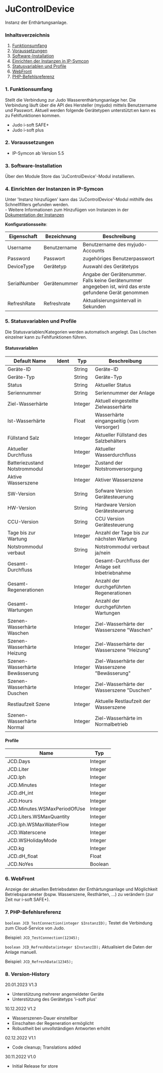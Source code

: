 # JuControlDevice
Instanz der Enthärtungsanlage.

### Inhaltsverzeichnis

1. [Funktionsumfang](#1-funktionsumfang)
2. [Voraussetzungen](#2-voraussetzungen)
3. [Software-Installation](#3-software-installation)
4. [Einrichten der Instanzen in IP-Symcon](#4-einrichten-der-instanzen-in-ip-symcon)
5. [Statusvariablen und Profile](#5-statusvariablen-und-profile)
6. [WebFront](#6-webfront)
7. [PHP-Befehlsreferenz](#7-php-befehlsreferenz)

### 1. Funktionsumfang

Stellt die Verbindung zur Judo Wasserenthärtungsanlage her. Die Verbindung läuft über die API des Hersteller (myjudo) mittels Benutzername und Passwort. Aktuell werden folgende Gerätetypen unterstützt:en kann es zu Fehlfunktionen kommen.
* Judo i-soft SAFE+
* Judo i-soft plus

### 2. Voraussetzungen

- IP-Symcon ab Version 5.5

### 3. Software-Installation

Über den Module Store das 'JuControlDevice'-Modul installieren.

### 4. Einrichten der Instanzen in IP-Symcon

 Unter 'Instanz hinzufügen' kann das 'JuControlDevice'-Modul mithilfe des Schnellfilters gefunden werden.  
	- Weitere Informationen zum Hinzufügen von Instanzen in der [Dokumentation der Instanzen](https://www.symcon.de/service/dokumentation/konzepte/instanzen/#Instanz_hinzufügen)

__Konfigurationsseite__:

| Eigenschaft            | Bezeichnung     		    | Beschreibung                                                                                             |
|------------------------|-----------------------|----------------------------------------------------------------------------------------------------------|
| Username               | Benutzername        	 | Benutzername des myjudo-Accounts                                                                         |
| Password               | Passwort      		      | zugehöriges Benutzerpasswort                                                                             |
| DeviceType             | Gerätetyp		           | Auswahl des Gerätetyps                                                                                   |
| SerialNumber | Gerätenummer		     | Angabe der Gerätenummer. Falls keine Gerätenummer angegeben ist, wird das erste gefundene Gerät genommen |
| RefreshRate            | Refreshrate		         | Aktualisierungsintervall in Sekunden                                                                     |

### 5. Statusvariablen und Profile

Die Statusvariablen/Kategorien werden automatisch angelegt. Das Löschen einzelner kann zu Fehlfunktionen führen.

#### Statusvariablen

| Default Name		                 | Ident | Typ     	 | Beschreibung                    |
|--------------------------------|-------|-----------|---------------------------------|
| Geräte-ID		                    |       | String	   | Geräte-ID |
| Geräte-Typ		                   |       | String	   | Geräte-Typ |
| Status			                      |       | String	   | Aktueller Status |
| Seriennummer		                 |       | String	   | Seriennummer der Anlage |
| Ziel-Wasserhärte	              |       | Integer	  | Aktuell eingestellte Zielwasserhärte |
| Ist-Wasserhärte	               |       | Float		   | Wasserhärte eingangseitig (vom Versorger) |
| Füllstand Salz	                |       | Integer	  | Aktueller Füllstand des Salzbehälters |
| Aktueller Durchfluss           |       | Integer	  | Aktueller Wasserdurchfluss |
| Batteriezustand Notstrommodul  |       | Integer	  | Zustand der Notstromversorgung |
| Aktive Wasserszene	            |       | Integer	  | Aktiver Wasserszene |
| SW-Version			                  |       | String	   | Sofware Version Gerätesteuerung |
| HW-Version			                  |       | String	   | Hardware Version Gerätesteuerung |
| CCU-Version			                 |       | String	   | CCU Version Gerätesteuerung |
| Tage bis zur Wartung	          |       | Integer	  | Anzahl der Tage bis zur nächsten Wartung |
| Notstrommodul verbaut          |       | String	   | Notstrommodul verbaut ja/nein |
| Gesamt-Durchfluss	             |       | Integer	  | Gesamt-Durchfluss der Anlage seit Inbetriebnahme |
| Gesamt-Regenerationen          |       | Integer	  | Anzahl der durchgeführten Regenerationen |
| Gesamt-Wartungen		             |       | Integer	  | Anzahl der durchgeführten Wartungen |
| Szenen-Wasserhärte Waschen     |       | Integer	  | Ziel-Wasserhärte der Wasserszene "Waschen" |
| Szenen-Wasserhärte Heizung     |       | Integer	  | Ziel-Wasserhärte der Wasserszene "Heizung" |
| Szenen-Wasserhärte Bewässerung |       | Integer	  | Ziel-Wasserhärte der Wasserszene "Bewässerung" |
| Szenen-Wasserhärte Duschen     |       | Integer	  | Ziel-Wasserhärte der Wasserszene "Duschen" |
| Restlaufzeit Szene			          |       | Integer	  | Aktuelle Restlaufzeit der Wasserszene |
| Szenen-Wasserhärte Normal		    |       | Integer	  | Ziel-Wasserhärte im Normalbetrieb |


#### Profile

| Name | Typ |
|------|-----|
| JCD.Days | Integer |
| JCD.Liter| Integer |
| JCD.lph | Integer |
| JCD.Minutes | Integer |
| JCD.dH_int | Integer |
| JCD.Hours | Integer |
| JCD.Minutes.WSMaxPeriodOfUse | Integer |
| JCD.Liters.WSMaxQuantity | Integer |
| JCD.lph.WSMaxWaterFlow | Integer |
| JCD.Waterscene | Integer |
| JCD.WSHolidayMode | Integer |
| JCD.kg | Integer |
| JCD.dH_float | Float |
| JCD.NoYes | Boolean |

### 6. WebFront

Anzeige der aktuellen Betriebsdaten der Enthärtungsanlage und Möglichkeit Betriebsparameter (bspw. Wasserszene, Resthärten, ...) zu verändern (zur Zeit nur i-soft SAFE+).

### 7. PHP-Befehlsreferenz

`boolean JCD_TestConnection(integer $InstanzID);`
Testet die Verbindung zum Cloud-Service von Judo.

Beispiel:
`JCD_TestConnection(12345);`

`boolean JCD_RefreshData(integer $InstanzID);`
Aktualisiert die Daten der Anlage manuell.

Beispiel:
`JCD_RefreshData(12345);`

### 8. Version-History
20.01.2023
V1.3
- Unterstützung mehrerer angemeldeter Geräte
- Unterstützung des Gerätetyps 'i-soft plus'

10.12.2022
V1.2
- Wasserszenen-Dauer einstellbar
- Einschalten der Regeneration ermöglicht
- Robustheit bei unvollständigen Antworten erhöht

02.12.2022
V1.1 
- Code cleanup; Translations added

30.11.2022
V1.0
- Initial Release for store